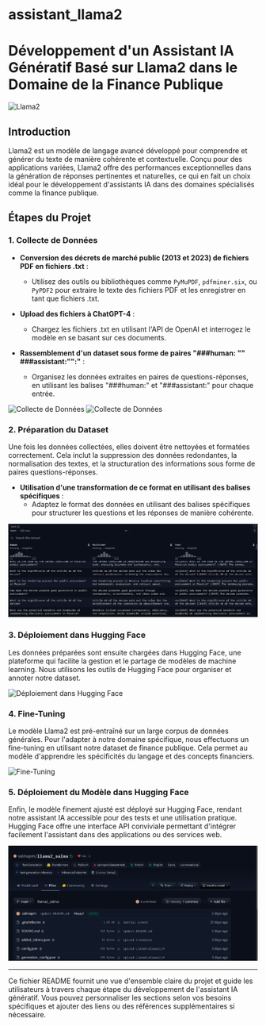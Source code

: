 # assistant_llama2
# Développement d'un Assistant IA Génératif Basé sur Llama2 dans le Domaine de la Finance Publique

![Llama2](https://encrypted-tbn0.gstatic.com/images?q=tbn:ANd9GcS5o-CJsbbG2pI3s8B9t4yyn9J5PAPZRJ80YyMVioZCzcgj3nff&s)

## Introduction

Llama2 est un modèle de langage avancé développé pour comprendre et générer du texte de manière cohérente et contextuelle. Conçu pour des applications variées, Llama2 offre des performances exceptionnelles dans la génération de réponses pertinentes et naturelles, ce qui en fait un choix idéal pour le développement d'assistants IA dans des domaines spécialisés comme la finance publique.

## Étapes du Projet

### 1. Collecte de Données

- **Conversion des décrets de marché public (2013 et 2023) de fichiers PDF en fichiers .txt** :
   - Utilisez des outils ou bibliothèques comme `PyMuPDF`, `pdfminer.six`, ou `PyPDF2` pour extraire le texte des fichiers PDF et les enregistrer en tant que fichiers .txt.

- **Upload des fichiers à ChatGPT-4** :
   - Chargez les fichiers .txt en utilisant l'API de OpenAI et interrogez le modèle en se basant sur ces documents.

- **Rassemblement d'un dataset sous forme de paires "###human: \"\" ###assistant:\"\":"** :
   - Organisez les données extraites en paires de questions-réponses, en utilisant les balises "###human:" et "###assistant:" pour chaque entrée.

![Collecte de Données](images/collecte_de_données.png)
![Collecte de Données](images/dataset-llama.png)
### 2. Préparation du Dataset

Une fois les données collectées, elles doivent être nettoyées et formatées correctement. Cela inclut la suppression des données redondantes, la normalisation des textes, et la structuration des informations sous forme de paires questions-réponses.

- **Utilisation d'une transformation de ce format en utilisant des balises spécifiques** :
   - Adaptez le format des données en utilisant des balises spécifiques pour structurer les questions et les réponses de manière cohérente.

![Préparation du Dataset](images/dataset_preparation.png)

### 3. Déploiement dans Hugging Face

Les données préparées sont ensuite chargées dans Hugging Face, une plateforme qui facilite la gestion et le partage de modèles de machine learning. Nous utilisons les outils de Hugging Face pour organiser et annoter notre dataset.

![Déploiement dans Hugging Face](images/huggingface_deployment.png)

### 4. Fine-Tuning

Le modèle Llama2 est pré-entraîné sur un large corpus de données générales. Pour l'adapter à notre domaine spécifique, nous effectuons un fine-tuning en utilisant notre dataset de finance publique. Cela permet au modèle d'apprendre les spécificités du langage et des concepts financiers.

![Fine-Tuning](images/fine_tuning.png)

### 5. Déploiement du Modèle dans Hugging Face

Enfin, le modèle finement ajusté est déployé sur Hugging Face, rendant notre assistant IA accessible pour des tests et une utilisation pratique. Hugging Face offre une interface API conviviale permettant d'intégrer facilement l'assistant dans des applications ou des services web.

![Déploiement du Modèle](images/model_deployment.png)

---

Ce fichier README fournit une vue d'ensemble claire du projet et guide les utilisateurs à travers chaque étape du développement de l'assistant IA génératif. Vous pouvez personnaliser les sections selon vos besoins spécifiques et ajouter des liens ou des références supplémentaires si nécessaire.
